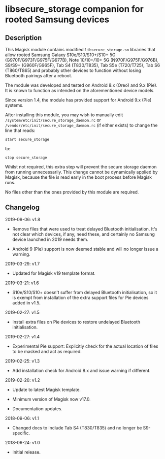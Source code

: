 # **libsecure_storage companion for rooted Samsung devices**

## Description

This Magisk module contains modified `libsecure_storage.so` libraries that allow rooted Samsung Galaxy S10e/S10/S10+/S10+ 5G (G970F/G973F/G975F/G977B), Note 10/10+/10+ 5G (N970F/G975F/G976B), S9/S9+ (G960F/G965F), Tab S4 (T830/T835), Tab S5e (T720/T725), Tab S6 (T860/T865) and probably other devices to function without losing Bluetooth pairings after a reboot.

The module was developed and tested on Android 8.x (Oreo) and 9.x (Pie). It is known to function as intended on the aforementioned device models.

Since version 1.4, the module has provided support for Android 9.x (Pie) systems.

After installing this module, you may wish to manually edit `/system/etc/init/secure_storage_daemon.rc` or `/vendor/etc/init/secure_storage_daemon.rc` (if either exists) to change the line that reads:

```
start secure_storage
```

to:

```
stop secure_storage
```

Whilst not required, this extra step will prevent the secure storage daemon from running unnecessarily. This change cannot be dynamically applied by Magisk, because the file is read early in the boot process before Magisk runs.

No files other than the ones provided by this module are required.

## Changelog

2019-09-06: v1.8

- Remove files that were used to treat delayed Bluetooth initialisation. It's
  not clear which devices, if any, need these, and certainly no Samsung device
  launched in 2019 needs them.

- Android 9 (Pie) support is now deemed stable and will no longer issue a warning.

2019-03-29: v1.7

- Updated for Magisk v19 template format.

2019-03-21: v1.6

- S10e/S10/S10+ doesn't suffer from delayed Bluetooth initialisation, so it is exempt from installation of the extra support files for Pie devices added in v1.5.

2019-02-27: v1.5

- Install extra files on Pie devices to restore undelayed Bluetooth initialisation.

2019-02-27: v1.4

- Experimental Pie support: Explicitly check for the actual location of files to be masked and act as required.

2019-02-25: v1.3

- Add installation check for Android 8.x and issue warning if different.

2019-02-20: v1.2

- Update to latest Magisk template.

- Minimum version of Magisk now v17.0.

- Documentation updates.

2018-09-06: v1.1

- Changed docs to include Tab S4 (T830/T835) and no longer be S9-specific.

2018-06-24: v1.0

- Initial release.
